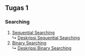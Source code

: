 ## Tugas 1 
### Searching
1. <a href="Sequential Searching.c"> Sequential Searching</a><br>
↳ <a href="Deskripsi Sequential"> Deskripsi Sequential Searching</a><br>
2. <a href=""> Binary Searching</a><br>
↳ <a href="Deskripsi Sequential"> Deskripsi Binary Searching</a><br>
